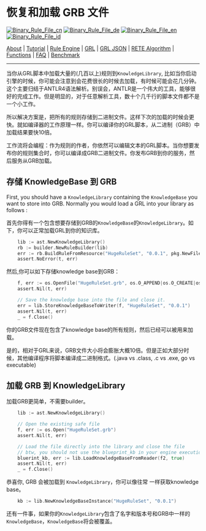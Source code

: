 # 恢复和加载 GRB 文件




[![Binary_Rule_File_cn](https://github.com/yammadev/flag-icons/blob/master/png/CN.png?raw=true)](../cn/Binary_Rule_File_cn.md)
[![Binary_Rule_File_de](https://github.com/yammadev/flag-icons/blob/master/png/DE.png?raw=true)](../de/Binary_Rule_File_de.md)
[![Binary_Rule_File_en](https://github.com/yammadev/flag-icons/blob/master/png/GB.png?raw=true)](../en/Binary_Rule_File_en.md)
[![Binary_Rule_File_id](https://github.com/yammadev/flag-icons/blob/master/png/ID.png?raw=true)](../id/Binary_Rule_File_id.md)

[About](About_cn.md) | [Tutorial](Tutorial_cn.md) | [Rule Engine](RuleEngine_cn.md) | [GRL](GRL_cn.md) | [GRL JSON](GRL_JSON_cn.md) | [RETE Algorithm](RETE_cn.md) | [Functions](Function_cn.md) | [FAQ](FAQ_cn.md) | [Benchmark](Benchmarking_cn.md)

---

当你从GRL脚本中加载大量的(几百以上)规则到`KnowledgeLibrary`, 比如当你启动引擎的时候，你可能会注意到会花费很长的时候去加载，有时候可能会花几分钟。这个主要归结于ANTLR4语法解析。别误会，ANTLR是一个伟大的工具，能够很好的完成工作。但是明显的，对于任意解析工具，数十个几千行的脚本文件都不是一个小工作。

所以解决方案是，把所有的规则存储到二进制文件。这样下次的加载的时候会更快。就如编译器的工作原理一样。你可以编译你的GRL脚本，从二进制（GRB）中加载结果要快10倍。

工作流将会编程：作为规则的作者，你依然可以编辑文本的GRL脚本。当你想要发布你的规则集合时，你可以编译成GRB二进制文件。你发布GRB到你的服务，然后服务从GRB加载。

## 存储 KnowledgeBase 到 GRB

First, you should have a `KnowledgeLibrary` containing the `KnowledgeBase` you want to store into GRB.
Normally you would load a GRL into your library as follows :

首先你得有一个包含想要存储到GRB的`KnowledgeBase`的`KnowledgeLibrary`。如下，你可以正常加载GRL到你的知识库。

```go
	lib := ast.NewKnowledgeLibrary()
	rb := builder.NewRuleBuilder(lib)
	err := rb.BuildRuleFromResource("HugeRuleSet", "0.0.1", pkg.NewFileResource("HugeRuleSet.grl"))
	assert.NoError(t, err)
```

然后,你可以如下存储knowledge base到GRB：

```go
	f, err := os.OpenFile("HugeRuleSet.grb", os.O_APPEND|os.O_CREATE|os.O_WRONLY, 0644)
	assert.Nil(t, err)

	// Save the knowledge base into the file and close it.
	err = lib.StoreKnowledgeBaseToWriter(f, "HugeRuleSet", "0.0.1")
	assert.Nil(t, err)
	_ = f.Close()
```

你的GRB文件现在包含了knowledge base的所有规则，然后已经可以被用来加载。

是的，相对于GRL来说，GRB文件大小将会膨胀大概10倍。但是正如大部分时候，其他编译程序将脚本编译成二进制格式。(.java vs .class, .c vs .exe, go vs executable)

## 加载 GRB 到 KnowledgeLibrary

加载GRB更简单，不需要builder。

```go
	lib := ast.NewKnowledgeLibrary()

	// Open the existing safe file
	f, err := os.Open("HugeRuleSet.grb")
	assert.Nil(t, err)

	// Load the file directly into the library and close the file
	// btw, you should not use the blueprint_kb in your engine execution.
	bluerint_kb, err := lib.LoadKnowledgeBaseFromReader(f2, true)
	assert.Nil(t, err)
	_ = f.Close()
```

恭喜你,  GRB 会被加载到 `KnowledgeLibrary`，你可以像往常 一样获取knowledge base。

```go
    kb := lib.NewKnowledgeBaseInstance("HugeRuleSet", "0.0.1")
```

还有一件事，如果你的`KnowledgeLibrary`包含了名字和版本号和GRB中一样的`KnowledgeBase`，`KnowledgeBase`将会被覆盖。